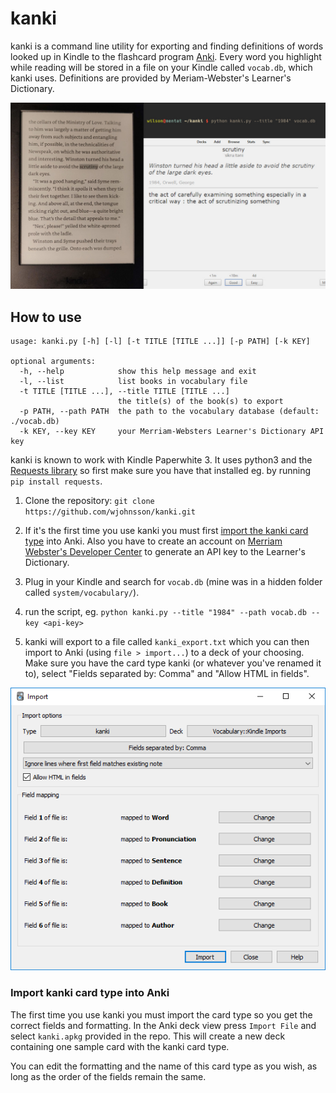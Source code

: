 # kanki
kanki is a command line utility for exporting and finding definitions of words looked up in Kindle to the flashcard program [Anki](https://apps.ankiweb.net/). Every word you highlight while reading will be stored in a file on your Kindle called `vocab.db`, which kanki uses. Definitions are provided by Meriam-Webster's Learner's Dictionary.

![Preview of what kanki does](img/preview.jpg)

## How to use
```
usage: kanki.py [-h] [-l] [-t TITLE [TITLE ...]] [-p PATH] [-k KEY]

optional arguments:
  -h, --help            show this help message and exit
  -l, --list            list books in vocabulary file
  -t TITLE [TITLE ...], --title TITLE [TITLE ...]
                        the title(s) of the book(s) to export
  -p PATH, --path PATH  the path to the vocabulary database (default: ./vocab.db)
  -k KEY, --key KEY     your Merriam-Websters Learner's Dictionary API key
```

kanki is known to work with Kindle Paperwhite 3. It uses python3 and the [Requests library](https://requests.readthedocs.io/en/master/) so first make sure you have that installed eg. by running `pip install requests`.

1. Clone the repository: `git clone https://github.com/wjohnsson/kanki.git`

2. If it's the first time you use kanki you must first [import the kanki card type](#import-kanki-card-type) into Anki. Also you have to create an account on [Merriam Webster's Developer Center](https://www.dictionaryapi.com/) to generate an API key to the Learner's Dictionary.

3. Plug in your Kindle and search for `vocab.db` (mine was in a hidden folder called `system/vocabulary/`).

4. run the script, eg. `python kanki.py --title "1984" --path vocab.db --key <api-key>`

5. kanki will export to a file called `kanki_export.txt` which you can then import to Anki (using `file > import...`) to a deck of your choosing. Make sure you have the card type kanki (or whatever you've renamed it to), select "Fields separated by: Comma" and "Allow HTML in fields".

![Preview of what an import should look like](img/import.PNG)

### Import kanki card type into Anki
The first time you use kanki you must import the card type so you get the correct fields and formatting. In the Anki deck view press `Import File` and select `kanki.apkg` provided in the repo. This will create a new deck containing one sample card with the kanki card type. 

You can edit the formatting and the name of this card type as you wish, as long as the order of the fields remain the same.

